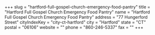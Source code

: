 +++
slug = "hartford-full-gospel-church-emergency-food-pantry"
title = "Hartford Full Gospel Church Emergency Food Pantry"
name = "Hartford Full Gospel Church Emergency Food Pantry"
address = "77 Hungerford Street"
cityIndexKey = "city-ct-hartford"
city = "Hartford"
state = "CT"
postal = "06106"
website = ""
phone = "860-246-5337"
fax = ""
+++

